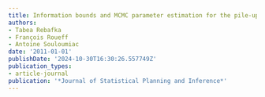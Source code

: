 ```yaml
---
title: Information bounds and MCMC parameter estimation for the pile-up model
authors:
- Tabea Rebafka
- François Roueff
- Antoine Souloumiac
date: '2011-01-01'
publishDate: '2024-10-30T16:30:26.557749Z'
publication_types:
- article-journal
publication: '*Journal of Statistical Planning and Inference*'
---
```

